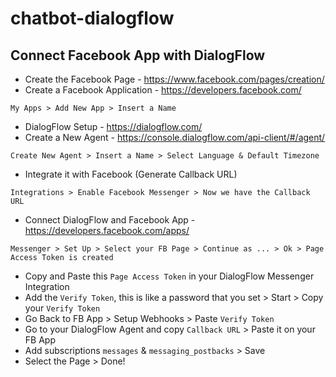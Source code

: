 # chatbot-dialogflow


## Connect Facebook App with DialogFlow

- Create the Facebook Page - https://www.facebook.com/pages/creation/
- Create a Facebook Application - https://developers.facebook.com/
```
My Apps > Add New App > Insert a Name
```
- DialogFlow Setup - https://dialogflow.com/ 
- Create a New Agent -  https://console.dialogflow.com/api-client/#/agent/
```
Create New Agent > Insert a Name > Select Language & Default Timezone
```
- Integrate it with Facebook (Generate Callback URL)
```
Integrations > Enable Facebook Messenger > Now we have the Callback URL
```
- Connect DialogFlow and Facebook App - https://developers.facebook.com/apps/
```
Messenger > Set Up > Select your FB Page > Continue as ... > Ok > Page Access Token is created
```
- Copy and Paste this `Page Access Token` in your DialogFlow Messenger Integration
- Add the `Verify Token`, this is like a password that you set > Start > Copy your `Verify Token`
- Go Back to FB App > Setup Webhooks > Paste `Verify Token`
- Go to your DialogFlow Agent and copy `Callback URL` > Paste it on your FB App
- Add subscriptions `messages` & `messaging_postbacks` > Save
- Select the Page > Done!
